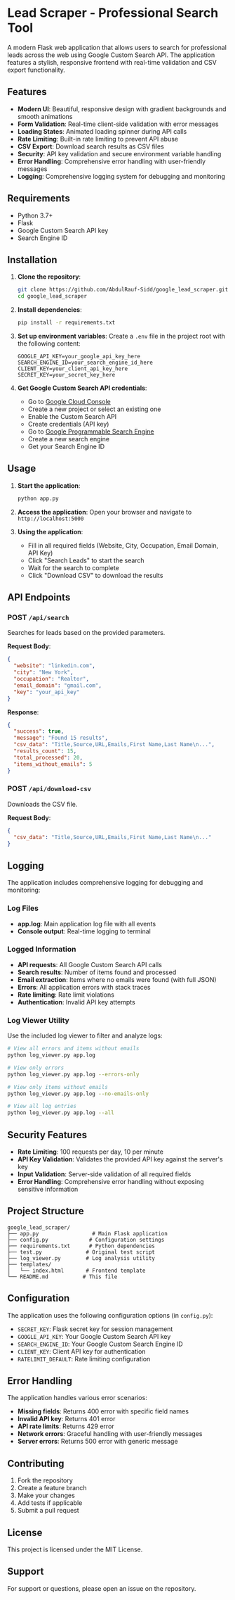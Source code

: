 # Lead Scraper - Professional Search Tool

A modern Flask web application that allows users to search for professional leads across the web using Google Custom Search API. The application features a stylish, responsive frontend with real-time validation and CSV export functionality.

## Features

- **Modern UI**: Beautiful, responsive design with gradient backgrounds and smooth animations
- **Form Validation**: Real-time client-side validation with error messages
- **Loading States**: Animated loading spinner during API calls
- **Rate Limiting**: Built-in rate limiting to prevent API abuse
- **CSV Export**: Download search results as CSV files
- **Security**: API key validation and secure environment variable handling
- **Error Handling**: Comprehensive error handling with user-friendly messages
- **Logging**: Comprehensive logging system for debugging and monitoring

## Requirements

- Python 3.7+
- Flask
- Google Custom Search API key
- Search Engine ID

## Installation

1. **Clone the repository**:
   ```bash
   git clone https://github.com/AbdulRauf-Sidd/google_lead_scraper.git
   cd google_lead_scraper
   ```

2. **Install dependencies**:
   ```bash
   pip install -r requirements.txt
   ```

3. **Set up environment variables**:
   Create a `.env` file in the project root with the following content:
   ```
   GOOGLE_API_KEY=your_google_api_key_here
   SEARCH_ENGINE_ID=your_search_engine_id_here
   CLIENT_KEY=your_client_api_key_here
   SECRET_KEY=your_secret_key_here
   ```

4. **Get Google Custom Search API credentials**:
   - Go to [Google Cloud Console](https://console.cloud.google.com/)
   - Create a new project or select an existing one
   - Enable the Custom Search API
   - Create credentials (API key)
   - Go to [Google Programmable Search Engine](https://programmablesearchengine.google.com/)
   - Create a new search engine
   - Get your Search Engine ID

## Usage

1. **Start the application**:
   ```bash
   python app.py
   ```

2. **Access the application**:
   Open your browser and navigate to `http://localhost:5000`

3. **Using the application**:
   - Fill in all required fields (Website, City, Occupation, Email Domain, API Key)
   - Click "Search Leads" to start the search
   - Wait for the search to complete
   - Click "Download CSV" to download the results

## API Endpoints

### POST `/api/search`
Searches for leads based on the provided parameters.

**Request Body**:
```json
{
  "website": "linkedin.com",
  "city": "New York",
  "occupation": "Realtor",
  "email_domain": "gmail.com",
  "key": "your_api_key"
}
```

**Response**:
```json
{
  "success": true,
  "message": "Found 15 results",
  "csv_data": "Title,Source,URL,Emails,First Name,Last Name\n...",
  "results_count": 15,
  "total_processed": 20,
  "items_without_emails": 5
}
```

### POST `/api/download-csv`
Downloads the CSV file.

**Request Body**:
```json
{
  "csv_data": "Title,Source,URL,Emails,First Name,Last Name\n..."
}
```

## Logging

The application includes comprehensive logging for debugging and monitoring:

### Log Files
- **app.log**: Main application log file with all events
- **Console output**: Real-time logging to terminal

### Logged Information
- **API requests**: All Google Custom Search API calls
- **Search results**: Number of items found and processed
- **Email extraction**: Items where no emails were found (with full JSON)
- **Errors**: All application errors with stack traces
- **Rate limiting**: Rate limit violations
- **Authentication**: Invalid API key attempts

### Log Viewer Utility
Use the included log viewer to filter and analyze logs:

```bash
# View all errors and items without emails
python log_viewer.py app.log

# View only errors
python log_viewer.py app.log --errors-only

# View only items without emails
python log_viewer.py app.log --no-emails-only

# View all log entries
python log_viewer.py app.log --all
```

## Security Features

- **Rate Limiting**: 100 requests per day, 10 per minute
- **API Key Validation**: Validates the provided API key against the server's key
- **Input Validation**: Server-side validation of all required fields
- **Error Handling**: Comprehensive error handling without exposing sensitive information

## Project Structure

```
google_lead_scraper/
├── app.py                 # Main Flask application
├── config.py             # Configuration settings
├── requirements.txt      # Python dependencies
├── test.py              # Original test script
├── log_viewer.py        # Log analysis utility
├── templates/
│   └── index.html       # Frontend template
└── README.md           # This file
```

## Configuration

The application uses the following configuration options (in `config.py`):

- `SECRET_KEY`: Flask secret key for session management
- `GOOGLE_API_KEY`: Your Google Custom Search API key
- `SEARCH_ENGINE_ID`: Your Google Custom Search Engine ID
- `CLIENT_KEY`: Client API key for authentication
- `RATELIMIT_DEFAULT`: Rate limiting configuration

## Error Handling

The application handles various error scenarios:

- **Missing fields**: Returns 400 error with specific field names
- **Invalid API key**: Returns 401 error
- **API rate limits**: Returns 429 error
- **Network errors**: Graceful handling with user-friendly messages
- **Server errors**: Returns 500 error with generic message

## Contributing

1. Fork the repository
2. Create a feature branch
3. Make your changes
4. Add tests if applicable
5. Submit a pull request

## License

This project is licensed under the MIT License.

## Support

For support or questions, please open an issue on the repository. 